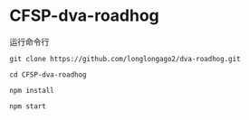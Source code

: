 # CFSP-dva-roadhog

运行命令行
```
git clone https://github.com/longlongago2/dva-roadhog.git

cd CFSP-dva-roadhog

npm install 

npm start

```

